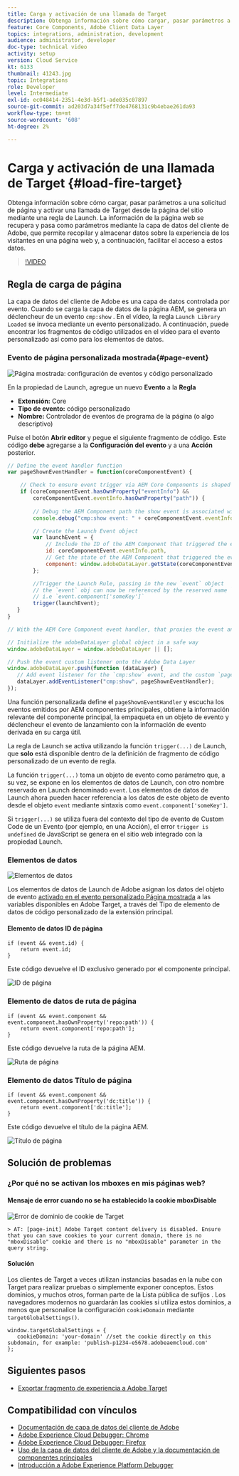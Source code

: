 ```yaml
---
title: Carga y activación de una llamada de Target
description: Obtenga información sobre cómo cargar, pasar parámetros a una solicitud de página y activar una llamada de Target desde la página del sitio mediante una regla de Launch. La información de la página se recupera y pasa como parámetros mediante la capa de datos del cliente de Adobe, que permite recopilar y almacenar datos sobre la experiencia de los visitantes en una página web y, a continuación, facilitar el acceso a estos datos.
feature: Core Components, Adobe Client Data Layer
topics: integrations, administration, development
audience: administrator, developer
doc-type: technical video
activity: setup
version: Cloud Service
kt: 6133
thumbnail: 41243.jpg
topic: Integrations
role: Developer
level: Intermediate
exl-id: ec048414-2351-4e3d-b5f1-ade035c07897
source-git-commit: ad203d7a34f5eff7de4768131c9b4ebae261da93
workflow-type: tm+mt
source-wordcount: '608'
ht-degree: 2%

---
```


# Carga y activación de una llamada de Target {#load-fire-target}

Obtenga información sobre cómo cargar, pasar parámetros a una solicitud de página y activar una llamada de Target desde la página del sitio mediante una regla de Launch. La información de la página web se recupera y pasa como parámetros mediante la capa de datos del cliente de Adobe, que permite recopilar y almacenar datos sobre la experiencia de los visitantes en una página web y, a continuación, facilitar el acceso a estos datos.

>[!VIDEO](https://video.tv.adobe.com/v/41243?quality=12&learn=on)

## Regla de carga de página

La capa de datos del cliente de Adobe es una capa de datos controlada por evento. Cuando se carga la capa de datos de la página AEM, se genera un déclencheur de un evento `cmp:show` . En el vídeo, la regla `Launch Library Loaded` se invoca mediante un evento personalizado. A continuación, puede encontrar los fragmentos de código utilizados en el vídeo para el evento personalizado así como para los elementos de datos.

### Evento de página personalizada mostrada{#page-event}

![Página mostrada: configuración de eventos y código personalizado](assets/load-and-fire-target-call.png)

En la propiedad de Launch, agregue un nuevo **Evento** a la **Regla**

+ __Extensión:__ Core
+ __Tipo de evento:__ código personalizado
+ __Nombre:__ Controlador de eventos de programa de la página (o algo descriptivo)

Pulse el botón __Abrir editor__ y pegue el siguiente fragmento de código. Este código __debe__ agregarse a la __Configuración del evento__ y a una __Acción__ posterior.

```javascript
// Define the event handler function
var pageShownEventHandler = function(coreComponentEvent) {

    // Check to ensure event trigger via AEM Core Components is shaped correctly
    if (coreComponentEvent.hasOwnProperty("eventInfo") && 
        coreComponentEvent.eventInfo.hasOwnProperty("path")) {
    
        // Debug the AEM Component path the show event is associated with
        console.debug("cmp:show event: " + coreComponentEvent.eventInfo.path);

        // Create the Launch Event object
        var launchEvent = {
            // Include the ID of the AEM Component that triggered the event
            id: coreComponentEvent.eventInfo.path,
            // Get the state of the AEM Component that triggered the event           
            component: window.adobeDataLayer.getState(coreComponentEvent.eventInfo.path)
        };

        //Trigger the Launch Rule, passing in the new `event` object
        // the `event` obj can now be referenced by the reserved name `event` by other Launch data elements
        // i.e `event.component['someKey']`
        trigger(launchEvent);
   }
}

// With the AEM Core Component event handler, that proxies the event and relevant information to Adobe Launch, defined above...

// Initialize the adobeDataLayer global object in a safe way
window.adobeDataLayer = window.adobeDataLayer || [];

// Push the event custom listener onto the Adobe Data Layer
window.adobeDataLayer.push(function (dataLayer) {
   // Add event listener for the `cmp:show` event, and the custom `pageShownEventHandler` function as the callback
   dataLayer.addEventListener("cmp:show", pageShownEventHandler);
});
```

Una función personalizada define el `pageShownEventHandler` y escucha los eventos emitidos por AEM componentes principales, obtiene la información relevante del componente principal, la empaqueta en un objeto de evento y déclencheur el evento de lanzamiento con la información de evento derivada en su carga útil.

La regla de Launch se activa utilizando la función `trigger(...)` de Launch, que __solo__ está disponible dentro de la definición de fragmento de código personalizado de un evento de regla.

La función `trigger(...)` toma un objeto de evento como parámetro que, a su vez, se expone en los elementos de datos de Launch, con otro nombre reservado en Launch denominado `event`. Los elementos de datos de Launch ahora pueden hacer referencia a los datos de este objeto de evento desde el objeto `event` mediante sintaxis como `event.component['someKey']`.

Si `trigger(...)` se utiliza fuera del contexto del tipo de evento de Custom Code de un Evento (por ejemplo, en una Acción), el error `trigger is undefined` de JavaScript se genera en el sitio web integrado con la propiedad Launch.


### Elementos de datos

![Elementos de datos](assets/data-elements.png)

Los elementos de datos de Launch de Adobe asignan los datos del objeto de evento [activado en el evento personalizado Página mostrada](#page-event) a las variables disponibles en Adobe Target, a través del Tipo de elemento de datos de código personalizado de la extensión principal.

#### Elemento de datos ID de página

```
if (event && event.id) {
    return event.id;
}
```

Este código devuelve el ID exclusivo generado por el componente principal.

![ID de página](assets/pageid.png)

### Elemento de datos de ruta de página

```
if (event && event.component && event.component.hasOwnProperty('repo:path')) {
    return event.component['repo:path'];
}
```

Este código devuelve la ruta de la página AEM.

![Ruta de página](assets/pagepath.png)

### Elemento de datos Título de página

```
if (event && event.component && event.component.hasOwnProperty('dc:title')) {
    return event.component['dc:title'];
}
```

Este código devuelve el título de la página AEM.

![Título de página](assets/pagetitle.png)

## Solución de problemas

### ¿Por qué no se activan los mboxes en mis páginas web?

#### Mensaje de error cuando no se ha establecido la cookie mboxDisable

![Error de dominio de cookie de Target](assets/target-cookie-error.png)

```
> AT: [page-init] Adobe Target content delivery is disabled. Ensure that you can save cookies to your current domain, there is no "mboxDisable" cookie and there is no "mboxDisable" parameter in the query string.
```

#### Solución

Los clientes de Target a veces utilizan instancias basadas en la nube con Target para realizar pruebas o simplemente exponer conceptos. Estos dominios, y muchos otros, forman parte de la Lista pública de sufijos .
Los navegadores modernos no guardarán las cookies si utiliza estos dominios, a menos que personalice la configuración `cookieDomain` mediante `targetGlobalSettings()`.

```
window.targetGlobalSettings = {  
   cookieDomain: 'your-domain' //set the cookie directly on this subdomain, for example: 'publish-p1234-e5678.adobeaemcloud.com'
};
```

## Siguientes pasos

+ [Exportar fragmento de experiencia a Adobe Target](./export-experience-fragment-target.md)

## Compatibilidad con vínculos

+ [Documentación de capa de datos del cliente de Adobe](https://github.com/adobe/adobe-client-data-layer/wiki)
+ [Adobe Experience Cloud Debugger: Chrome](https://chrome.google.com/webstore/detail/adobe-experience-cloud-de/ocdmogmohccmeicdhlhhgepeaijenapj)
+ [Adobe Experience Cloud Debugger: Firefox](https://addons.mozilla.org/en-US/firefox/addon/adobe-experience-platform-dbg/)
+ [Uso de la capa de datos del cliente de Adobe y la documentación de componentes principales](https://experienceleague.adobe.com/docs/experience-manager-core-components/using/developing/data-layer/overview.html)
+ [Introducción a Adobe Experience Platform Debugger](https://experienceleague.adobe.com/docs/debugger-learn/tutorials/experience-platform-debugger/introduction-to-the-experience-platform-debugger.html)
